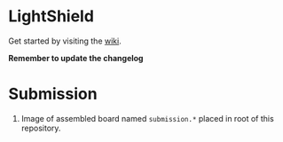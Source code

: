 # LightShield
 
Get started by visiting the [wiki](https://github.com/ECE-196/LightShield/wiki).

**Remember to update the changelog**

# Submission

1. Image of assembled board named `submission.*` placed in root of this repository.